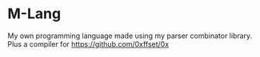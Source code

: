 # M-Lang
My own programming language made using my parser combinator library. Plus a compiler for https://github.com/0xffset/0x
